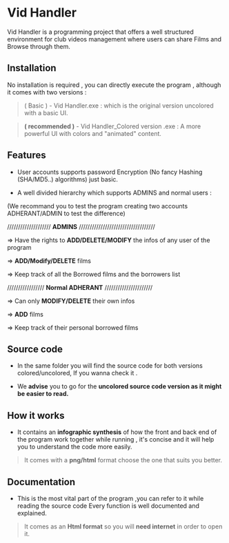# Vid Handler

Vid Handler is a programming project that offers a well structured environment
for club videos management where users can share Films and Browse through them.

## Installation

No installation is required , you can directly execute the program , although it comes
with two versions :


>  ( Basic )           - Vid Handler.exe : which is the original version uncolored with a basic UI.

> **( recommended )** - Vid Handler_Colored version .exe : A more powerful UI with colors and "animated" content.


## Features


- User accounts supports password Encryption (No fancy Hashing (SHA/MD5..) algorithms) just basic.

- A well divided hierarchy which supports ADMINS and normal users :

(We recommand you to test the program creating two accounts ADHERANT/ADMIN to test the difference)

 //////////////////// **ADMINS** ///////////////////////////////////

 => Have the rights to **ADD/DELETE/MODIFY** the infos of any user of the program

 => **ADD/Modify/DELETE** films

 => Keep track of all the Borrowed films and the borrowers list

 ///////////////// **Normal ADHERANT** //////////////////////

 => Can only **MODIFY/DELETE** their own infos

 => **ADD** films

 => Keep track of their personal borrowed films


## Source code

- In the same folder you will find the source code for both versions colored/uncolored,
If you wanna check it .

- We **advise** you to go for the **uncolored source code version as it might be easier
to read.**


## How it works

- It contains an **infographic synthesis** of how the front and back end of the program
work together while running , it's concise and it will help you to understand the
code more easily.

> It comes with a **png/html** format choose the one that suits you better.


## Documentation

- This is the most vital part of the program ,you can refer to it while reading the source code
Every function is well documented and explained.

> It comes as an **Html format** so you will **need internet** in order to open it.
